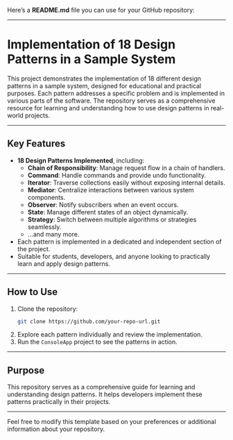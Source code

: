 Here’s a **README.md** file you can use for your GitHub repository:

---

# Implementation of 18 Design Patterns in a Sample System

This project demonstrates the implementation of 18 different design patterns in a sample system, designed for educational and practical purposes. Each pattern addresses a specific problem and is implemented in various parts of the software. The repository serves as a comprehensive resource for learning and understanding how to use design patterns in real-world projects.

---

## Key Features

- **18 Design Patterns Implemented**, including:
  - **Chain of Responsibility**: Manage request flow in a chain of handlers.
  - **Command**: Handle commands and provide undo functionality.
  - **Iterator**: Traverse collections easily without exposing internal details.
  - **Mediator**: Centralize interactions between various system components.
  - **Observer**: Notify subscribers when an event occurs.
  - **State**: Manage different states of an object dynamically.
  - **Strategy**: Switch between multiple algorithms or strategies seamlessly.
  - ...and many more.
- Each pattern is implemented in a dedicated and independent section of the project.
- Suitable for students, developers, and anyone looking to practically learn and apply design patterns.

---

## How to Use

1. Clone the repository:  
   ```bash
   git clone https://github.com/your-repo-url.git
   ```
2. Explore each pattern individually and review the implementation.
3. Run the `ConsoleApp` project to see the patterns in action.

---

## Purpose

This repository serves as a comprehensive guide for learning and understanding design patterns. It helps developers implement these patterns practically in their projects.

---

Feel free to modify this template based on your preferences or additional information about your repository.
